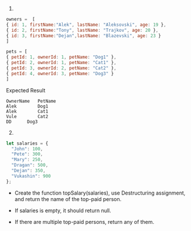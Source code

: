 1.
```javascript
owners =  [
{ id: 1, firstName:"Alek", lastName: "Aleksovski", age: 19 },
{ id: 2, firstName:"Tony", lastName: "Trajkov", age: 20 },
{ id: 3, firstName:"Dejan",lastName: "Blazevski", age: 23 }
]

pets = [
{ petId: 1, ownerId: 1, petName: "Dog1" },
{ petId: 2, ownerId: 1, petName: "Cat1" },
{ petId: 3, ownerId: 2, petName: "Cat2" },
{ petId: 4, ownerId: 3, petName: "Dog3" }
]
```

Expected Result
```
OwnerName   PetName
Alek	    Dog1
Alek	    Cat1
Vule        Cat2
DD	    Dog3
```

2.
```javascript
let salaries = {
  "John": 100,
  "Pete": 300,
  "Mary": 250,
  "Dragan": 500,
  "Dejan": 350, 
  "Vukashin": 900
};
```

* Create the function topSalary(salaries), use Destructuring assignment, and return the name of the top-paid person.

* If salaries is empty, it should return null.
* If there are multiple top-paid persons, return any of them.


